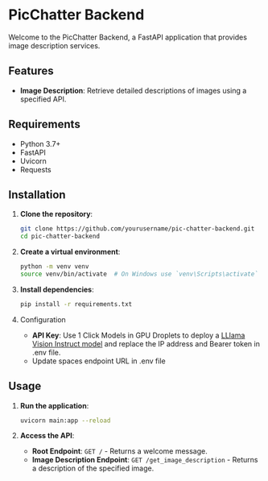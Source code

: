 # PicChatter Backend

Welcome to the PicChatter Backend, a FastAPI application that provides image description services.

## Features

- **Image Description**: Retrieve detailed descriptions of images using a specified API.

## Requirements

- Python 3.7+
- FastAPI
- Uvicorn
- Requests

## Installation

1. **Clone the repository**:

   ```bash
   git clone https://github.com/yourusername/pic-chatter-backend.git
   cd pic-chatter-backend
   ```

2. **Create a virtual environment**:

   ```bash
   python -m venv venv
   source venv/bin/activate  # On Windows use `venv\Scripts\activate`
   ```

3. **Install dependencies**:

   ```bash
   pip install -r requirements.txt
   ```

4. Configuration

   - **API Key**: Use 1 Click Models in GPU Droplets to deploy a [LLlama Vision Instruct model](https://marketplace.digitalocean.com/apps/meta-llama-llama-3-1-70b-instruct-8x) and replace the IP address and Bearer token in .env file.
   - Update spaces endpoint URL in .env file


## Usage

1. **Run the application**:

   ```bash
   uvicorn main:app --reload
   ```

2. **Access the API**:

   - **Root Endpoint**: `GET /` - Returns a welcome message.
   - **Image Description Endpoint**: `GET /get_image_description` - Returns a description of the specified image.

